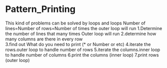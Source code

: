 # Pattern_Printing
This kind of problems can be solved by loops and loops Number of lines=Number of rows=Number of times the outer loop will run
1.Determine the number of lines that many times Outer loop will run 
2.determine how many columns are there in every row  
3.find out What do you need to print (* or Number or etc)
4.iterate the rows.outer loop to handle number of rows 
5.iterate the columns.inner loop to handle number of columns 6.print the columns (inner loop) 7.print rows (outer loop)
